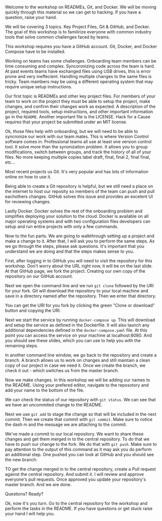 Welcome to the workshop on READMEs, Git, and Docker. We will be moving quickly through this material so we can get to hacking. If you have a question, raise your hand.

We will be covering 3 topics. Key Project Files, Git & GitHub, and Docker. The goal of this workshop is to familirize everyone with common industry tools that solve common challenges faced by teams.

This workshop requires you have a GitHub account. Git, Docker, and Docker Compose have to be installed.

Working on teams has some challenges. Onboarding team members can be time consuming and complex. Syncoronizing code across the team is hard. At past events teams have exchanged files using USB drives, this is error prone and very ineffecient. Handling multiple changes to the same files is tricky. Team mambers may be using a different operating system that may require unique setup instructions.

Our first topic is READMEs and other key project files. For members of your team to work on the project they must be able to setup the project, make changes, and confirm their changes work as expected. A description of the project, required tools, setup instructions, and other important information go in the `README`. Another important file is the LICENSE. Hack for a Cause requires that your project be submitted under an MIT license.

Ok, those files help with onboarding, but we will need to be able to syncronize our work with our team mates. This is where Version Control software comes in. Professional teams all use at least one version control tool. It solve more than the synonization problem. It allows you to group modifications, switch between groups, and track the history of all of your files. No more keeping multiple copies label draft, final, final 2, final final, etc...

Most recent projects us Git. It's very popular and has lots of information online on how to use it.

Being able to create a Git repository is helpful, but we still need a place on the internet to host our reposity so members of the team can push and pull eachothers changes. GitHub solves this issue and provides an excelent UI for reviewing changes.

Lastly Docker. Docker solves the rest of the onboarding problem and simplifies deploying your solution to the cloud. Docker is available on all major operating systems and with two configuration files developers can setup and run entire projects with only a few commands. 

Now to the fun parts. We are going to walkthrough setting up a project and make a change to it. After that, I will ask you to perform the same steps. As we go through the steps, please ask questions. It's important that you understand we are doing and that the steps makes sense to you.

First, after logging in to GitHub you will need to visit the repository for this workshop. Don't worry about the URL right now, it will be on the last slide. At that GitHub page, we fork the project. Creating our own copy of the repository on our GitHub account.

Next we open the command line and we run `git clone` followed by the URI for your fork. Git will download the repository to your local machine and save in a directory named after the repository. Then we enter that directory.

You can get the URI for you fork by clicking the green "Clone or download" button and copying the URI.

Next we start the service by running `docker-compose up`. This will download and setup the service as defined in the Dockerfile. It will also launch any additional dependencies defined in the `docker-compose.yaml` file. At this point you can access the service on your machine at localhost:8080. And you should see these slides, which you can use to help you with the remaining steps.

In another command line window, we go back to the repository and create a branch. A branch allows us to work on changes and still maintain a clean copy of our project in case we need it. Once we create the branch, we check it out - which switches us from the master branch. 

Now we make changes. In this workshop we will be adding our names to the README. Using your prefered editor, navigate to the reposotory and add your name to the bottom of the file. 

We can check the status of our repository with `git status`. We can see that we have an uncommited change to the README.

Next we use `git add` to stage the change so that will be included in the next commit. Then we create that commit with `git commit`. Make sure to notice the dash m and the message we are attaching to the commit.

We've made a commit to our local repository. We want to share these changes and get them merged in to the central repository. To do that we have to push our change to the fork. We do that with `git push`. Make sure to pay attention to the output of this command as it may ask you do perform an additional step. One pushed you can look at GitHub and you should see the new branch.

TO get the change merged in to the central repository, create a Pull request against the central repository. And submit it. I will review and approve everyone's pull requests. Once approved you update your repository's master branch. And we are done.

Questions? Ready?

Ok, now it's you turn. Go to the central repository for the workshop and perform the tasks in the README. If you have questions or get stuck raise your hand I will help you.












